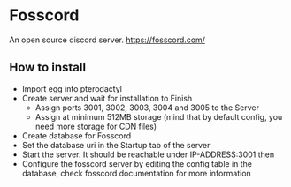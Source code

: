 Fosscord
===
An open source discord server. https://fosscord.com/

How to install
---
- Import egg into pterodactyl
- Create server and wait for installation to Finish
  - Assign ports 3001, 3002, 3003, 3004 and 3005 to the Server
  - Assign at minimum 512MB storage (mind that by default config, you need more storage for CDN files)
- Create database for Fosscord
- Set the database uri in the Startup tab of the server
- Start the server. It should be reachable under IP-ADDRESS:3001 then
- Configure the fosscord server by editing the config table in the database, check fosscord documentation for more information
